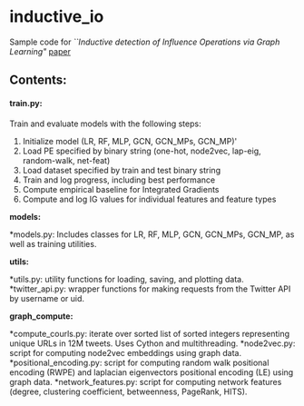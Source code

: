 # inductive_io

Sample code for _``Inductive detection of Influence Operations via Graph Learning"_ [paper](https://arxiv.org/abs/2305.16544)

## Contents:

#### train.py:   
Train and evaluate models with the following steps:
1. Initialize model (LR, RF, MLP, GCN, GCN_MPs, GCN_MP)'
2. Load PE specified by binary string (one-hot, node2vec, lap-eig, random-walk, net-feat)
3. Load dataset specified by train and test binary string
4. Train and log progress, including best performance
5. Compute empirical baseline for Integrated Gradients 
6. Compute and log IG values for individual features and feature types

**models:**

*models.py: Includes classes for LR, RF, MLP, GCN, GCN_MPs, GCN_MP, as well as training utilities.
  
**utils:**

*utils.py: utility functions for loading, saving, and plotting data.
*twitter_api.py: wrapper functions for making requests from the Twitter API by username or uid.

**graph_compute:**

*compute_courls.py: iterate over sorted list of sorted integers representing unique URLs in 12M tweets. Uses Cython and multithreading. 
*node2vec.py: script for computing node2vec embeddings using graph data.
*positional_encoding.py: script for computing random walk positional encoding (RWPE) and laplacian eigenvectors positional encoding (LE) using graph data.
*network_features.py: script for computing network features (degree, clustering coefficient, betweenness, PageRank, HITS).
